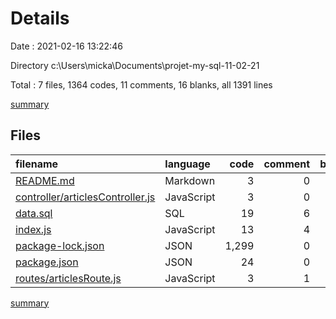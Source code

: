# Details

Date : 2021-02-16 13:22:46

Directory c:\Users\micka\Documents\projet-my-sql-11-02-21

Total : 7 files,  1364 codes, 11 comments, 16 blanks, all 1391 lines

[summary](results.md)

## Files
| filename | language | code | comment | blank | total |
| :--- | :--- | ---: | ---: | ---: | ---: |
| [README.md](/README.md) | Markdown | 3 | 0 | 0 | 3 |
| [controller/articlesController.js](/controller/articlesController.js) | JavaScript | 3 | 0 | 1 | 4 |
| [data.sql](/data.sql) | SQL | 19 | 6 | 6 | 31 |
| [index.js](/index.js) | JavaScript | 13 | 4 | 6 | 23 |
| [package-lock.json](/package-lock.json) | JSON | 1,299 | 0 | 1 | 1,300 |
| [package.json](/package.json) | JSON | 24 | 0 | 1 | 25 |
| [routes/articlesRoute.js](/routes/articlesRoute.js) | JavaScript | 3 | 1 | 1 | 5 |

[summary](results.md)